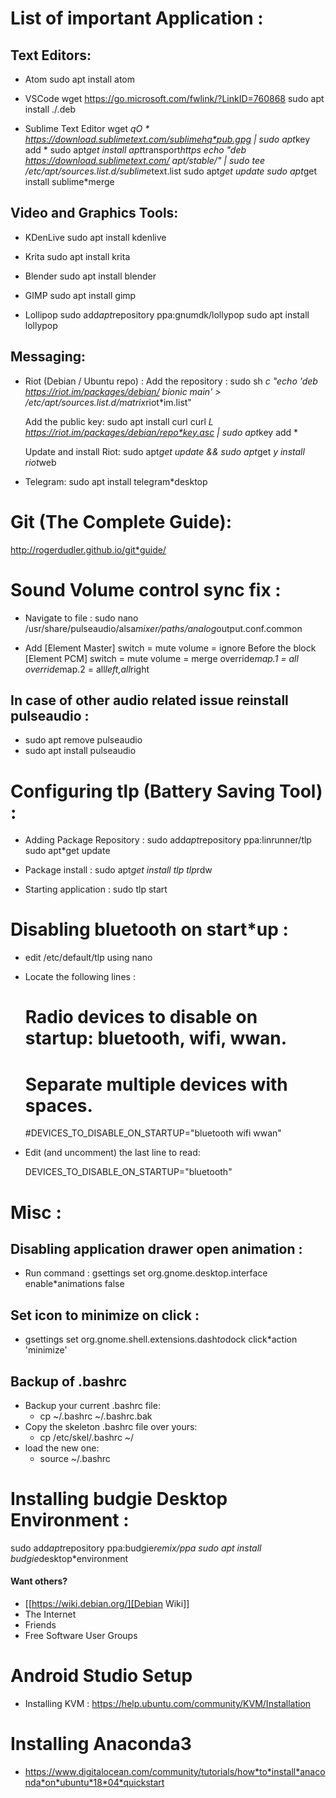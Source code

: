 # List of important Application :
## Text Editors:

* Atom
  sudo apt install atom

* VSCode
  wget  https://go.microsoft.com/fwlink/?LinkID=760868
  sudo apt install ./<file>.deb

* Sublime Text Editor
    wget *qO * https://download.sublimetext.com/sublimehq*pub.gpg | sudo apt*key add *
    sudo apt*get install apt*transport*https
    echo "deb https://download.sublimetext.com/ apt/stable/" | sudo tee /etc/apt/sources.list.d/sublime*text.list
    sudo apt*get update
    sudo apt*get install sublime*merge

## Video and Graphics Tools:

* KDenLive
  sudo apt install kdenlive

* Krita
  sudo apt install krita

* Blender
  sudo apt install blender

* GIMP
  sudo apt install gimp

* Lollipop
  sudo add*apt*repository ppa:gnumdk/lollypop
  sudo apt install lollypop

## Messaging:
* Riot (Debian / Ubuntu repo) :
  Add the repository : sudo sh *c "echo 'deb https://riot.im/packages/debian/ bionic main' > /etc/apt/sources.list.d/matrix*riot*im.list"

  Add the public key:
  sudo apt install curl
    curl *L https://riot.im/packages/debian/repo*key.asc | sudo apt*key add *
 
  Update and install Riot:
    sudo apt*get update && sudo apt*get *y install riot*web

* Telegram:
  sudo apt install telegram*desktop


# Git (The Complete Guide):
  http://rogerdudler.github.io/git*guide/

# Sound Volume control sync fix :
* Navigate to file  :
  sudo nano /usr/share/pulseaudio/alsa*mixer/paths/analog*output.conf.common


* Add
  [Element Master]
  switch = mute
  volume = ignore
  Before the block
  [Element PCM]
  switch = mute
  volume = merge
  override*map.1 = all
  override*map.2 = all*left,all*right

## In case of other audio related issue reinstall pulseaudio :
* sudo apt remove pulseaudio
* sudo apt install pulseaudio

# Configuring tlp (Battery Saving Tool) :
* Adding Package Repository :
  sudo add*apt*repository ppa:linrunner/tlp
  sudo apt*get update
 
* Package install :
  sudo apt*get install tlp tlp*rdw
 
* Starting application :
  sudo tlp start

# Disabling bluetooth on start*up :

* edit /etc/default/tlp using nano
 
* Locate the following lines :

  # Radio devices to disable on startup: bluetooth, wifi, wwan.
  # Separate multiple devices with spaces.
  #DEVICES_TO_DISABLE_ON_STARTUP="bluetooth wifi wwan"

* Edit (and uncomment) the last line to read:

  DEVICES_TO_DISABLE_ON_STARTUP="bluetooth"

# Misc :

## Disabling application drawer open animation :
*  Run command : gsettings set org.gnome.desktop.interface enable*animations false

## Set icon to minimize on click :
* gsettings set org.gnome.shell.extensions.dash*to*dock click*action 'minimize'

## Backup of .bashrc
* Backup your current .bashrc file:
    * cp ~/.bashrc ~/.bashrc.bak
* Copy the skeleton .bashrc file over yours:
    * cp /etc/skel/.bashrc ~/
* load the new one:
    * source ~/.bashrc
# Installing budgie Desktop Environment :
  sudo add*apt*repository ppa:budgie*remix/ppa
  sudo apt install budgie*desktop*environment
#### Want others?
* [[https://wiki.debian.org/][Debian Wiki]]
* The Internet
* Friends
* Free Software User Groups

# Android Studio Setup
* Installing KVM : https://help.ubuntu.com/community/KVM/Installation

# Installing Anaconda3
* https://www.digitalocean.com/community/tutorials/how*to*install*anaconda*on*ubuntu*18*04*quickstart


